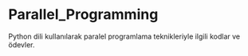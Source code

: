 # Parallel_Programming
Python dili kullanılarak  paralel programlama teknikleriyle ilgili kodlar ve ödevler.
